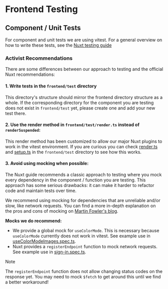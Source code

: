 # Frontend Testing

## Component / Unit Tests

For component and unit tests we are using vitest.  For a general overview on how to write these tests, see the [Nuxt testing guide](https://nuxt.com/docs/getting-started/testing#%EF%B8%8F-helpers)

### Activist Recommendations

There are some differences between our approach to testing and the official Nuxt recommendations:

#### 1. Write tests in the `frontend/test` directory
This directory's structure should mirror the frontend directory structure as a whole.  If the corresponding directory for the component you are testing does not exist in `frontend/test` yet, please create one and add your new test there.

#### 2. Use the render method in `frontend/test/render.ts` instead of `renderSuspended`:
  This render method has been customized to allow our major Nuxt plugins to work in the vitest environment.  If you are curious you can check [render.ts](https://github.com/activist-org/activist/blob/main/frontend/test/render.ts) and [setup.ts](https://github.com/activist-org/activist/blob/main/frontend/test/render.ts) in the `frontend/test` directory to see how this works.

#### 3. Avoid using mocking when possible:
The Nuxt guide recommends a classic approach to testing where you mock every dependency in the component / function you are testing.  This approach has some serious drawbacks: it can make it harder to refactor code and maintain tests over time.

We recommend using mocking for dependencies that are unreliable and/or slow, like network requests.  You can find a more in-depth explanation on the pros and cons of mocking on [Martin Fowler's blog](https://martinfowler.com/articles/mocksArentStubs.html).

**Mocks we do recommend:**
* We provide a global mock for `useColorMode`.  This is necessary because `useColorMode` currently does not work in vitest.  See example use in [useColorModeImages.spec.ts](https://github.com/activist-org/activist/blob/main/frontend/test/composables/useColorModeIMages.spec.ts).
* Nuxt provides a `registerEndpoint` function to mock network requests.  See example use in [sign-in.spec.ts](https://github.com/activist-org/activist/blob/main/frontend/test/pages/sign-in.spec.ts).

> [!NOTE]
> The `registerEndpoint` function does not allow changing status codes on the response yet.  You may need to mock `$fetch` to get around this until we find a better workaround!
